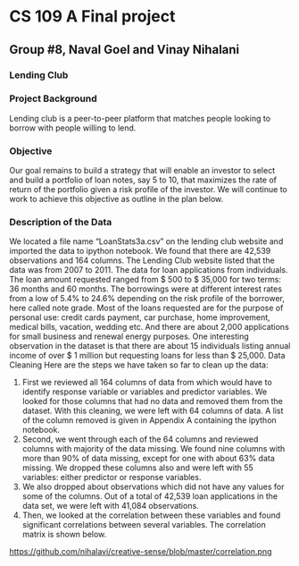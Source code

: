 # CS 109 A Final project
## Group #8, Naval Goel and Vinay Nihalani
### Lending Club
### Project Background

Lending club is a peer-to-peer platform that matches people looking to borrow with people willing to lend. 


### Objective

Our goal remains to build a strategy that will enable an investor to select and build a portfolio of loan notes, say 5 to 10, that maximizes the rate of return of the portfolio given a risk profile of the investor.  We will continue to work to achieve this objective as outline in the plan below.

### Description of the Data
We located a file name “LoanStats3a.csv” on the lending club website and imported the data to ipython notebook. We found that there are 42,539 observations and 164 columns. The Lending Club website listed that the data was from 2007 to 2011. 
The data for loan applications from individuals.  The loan amount requested ranged from $ 500 to $ 35,000 for two terms: 36 months and 60 months.  The borrowings were at different interest rates from a low of 5.4% to 24.6% depending on the risk profile of the borrower, here called note grade. Most of the loans requested are for the purpose of personal use: credit cards payment, car purchase, home improvement, medical bills, vacation, wedding etc. And there are about 2,000 applications for small business and renewal energy purposes. One interesting observation in the dataset is that there are about 15 individuals listing annual income of over $ 1 million but requesting loans for less than $ 25,000. 
Data Cleaning Here are the steps we have taken so far to clean up the data:
1.	First we reviewed all 164 columns of data from which would have to identify response variable or variables and predictor variables.  We looked for those columns that had no data and removed them from the dataset. With this cleaning, we were left with 64 columns of data.  A list of the column removed is given in Appendix A containing the ipython notebook.
2.	Second, we went through each of the 64 columns and reviewed columns with majority of the data missing.  We found nine columns with more than 90% of data missing, except for one with about 63% data missing. We dropped these columns also and were left with 55 variables: either predictor or response variables.
3.	We also dropped about observations which did not have any values for some of the columns. Out of a total of 42,539 loan applications in the data set, we were left with 41,084 observations.
4.	Then, we looked at the correlation between these variables and found significant correlations between several variables. The correlation matrix is shown below.

https://github.com/nihalavi/creative-sense/blob/master/correlation.png
